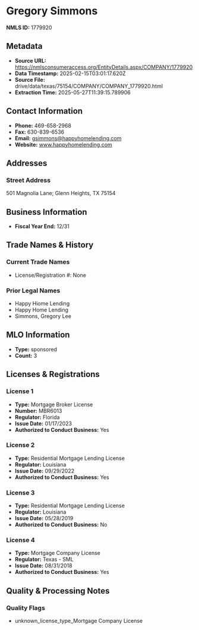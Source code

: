 # Gregory Simmons

**NMLS ID:** 1779920

## Metadata
- **Source URL:** https://nmlsconsumeraccess.org/EntityDetails.aspx/COMPANY/1779920
- **Data Timestamp:** 2025-02-15T03:01:17.620Z
- **Source File:** drive/data/texas/75154/COMPANY/COMPANY_1779920.html
- **Extraction Time:** 2025-05-27T11:39:15.789906

## Contact Information
- **Phone:** 469-658-2968
- **Fax:** 630-839-6536
- **Email:** gsimmons@happyhomelending.com
- **Website:** www.happyhomelending.com

## Addresses
### Street Address
501 Magnolia Lane; Glenn Heights, TX 75154

## Business Information
- **Fiscal Year End:** 12/31

## Trade Names & History
### Current Trade Names
- License/Registration #: None

### Prior Legal Names
- Happy Hiome Lending
- Happy Home Lending
- Simmons, Gregory Lee

## MLO Information
- **Type:** sponsored
- **Count:** 3

## Licenses & Registrations

### License 1
- **Type:** Mortgage Broker License
- **Number:** MBR6013
- **Regulator:** Florida
- **Issue Date:** 01/17/2023
- **Authorized to Conduct Business:** Yes

### License 2
- **Type:** Residential Mortgage Lending License
- **Regulator:** Louisiana
- **Issue Date:** 09/29/2022
- **Authorized to Conduct Business:** Yes

### License 3
- **Type:** Residential Mortgage Lending License
- **Regulator:** Louisiana
- **Issue Date:** 05/28/2019
- **Authorized to Conduct Business:** No

### License 4
- **Type:** Mortgage Company License
- **Regulator:** Texas - SML
- **Issue Date:** 08/31/2018
- **Authorized to Conduct Business:** Yes

## Quality & Processing Notes
### Quality Flags
- unknown_license_type_Mortgage Company License
